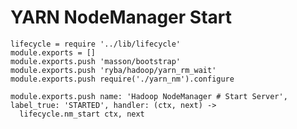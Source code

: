 
# YARN NodeManager Start

    lifecycle = require '../lib/lifecycle'
    module.exports = []
    module.exports.push 'masson/bootstrap'
    module.exports.push 'ryba/hadoop/yarn_rm_wait'
    module.exports.push require('./yarn_nm').configure

    module.exports.push name: 'Hadoop NodeManager # Start Server', label_true: 'STARTED', handler: (ctx, next) ->
      lifecycle.nm_start ctx, next
